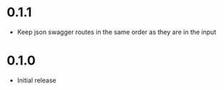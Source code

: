# 0.1.1

- Keep json swagger routes in the same order as they are in the input


# 0.1.0

- Initial release

